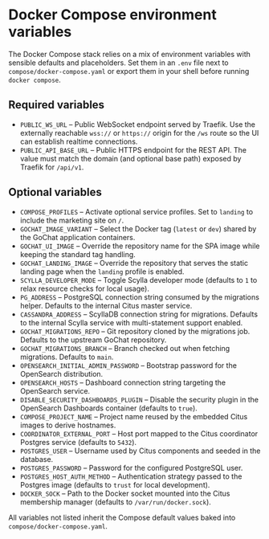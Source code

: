 # Docker Compose environment variables

The Docker Compose stack relies on a mix of environment variables with sensible defaults and placeholders. Set them in an `.env` file next to `compose/docker-compose.yaml` or export them in your shell before running `docker compose`.

## Required variables

- `PUBLIC_WS_URL` – Public WebSocket endpoint served by Traefik. Use the externally reachable `wss://` or `https://` origin for the `/ws` route so the UI can establish realtime connections.
- `PUBLIC_API_BASE_URL` – Public HTTPS endpoint for the REST API. The value must match the domain (and optional base path) exposed by Traefik for `/api/v1`.

## Optional variables

- `COMPOSE_PROFILES` – Activate optional service profiles. Set to `landing` to include the marketing site on `/`.
- `GOCHAT_IMAGE_VARIANT` – Select the Docker tag (`latest` or `dev`) shared by the GoChat application containers.
- `GOCHAT_UI_IMAGE` – Override the repository name for the SPA image while keeping the standard tag handling.
- `GOCHAT_LANDING_IMAGE` – Override the repository that serves the static landing page when the `landing` profile is enabled.
- `SCYLLA_DEVELOPER_MODE` – Toggle Scylla developer mode (defaults to `1` to relax resource checks for local usage).
- `PG_ADDRESS` – PostgreSQL connection string consumed by the migrations helper. Defaults to the internal Citus master service.
- `CASSANDRA_ADDRESS` – ScyllaDB connection string for migrations. Defaults to the internal Scylla service with multi-statement support enabled.
- `GOCHAT_MIGRATIONS_REPO` – Git repository cloned by the migrations job. Defaults to the upstream GoChat repository.
- `GOCHAT_MIGRATIONS_BRANCH` – Branch checked out when fetching migrations. Defaults to `main`.
- `OPENSEARCH_INITIAL_ADMIN_PASSWORD` – Bootstrap password for the OpenSearch distribution.
- `OPENSEARCH_HOSTS` – Dashboard connection string targeting the OpenSearch service.
- `DISABLE_SECURITY_DASHBOARDS_PLUGIN` – Disable the security plugin in the OpenSearch Dashboards container (defaults to `true`).
- `COMPOSE_PROJECT_NAME` – Project name reused by the embedded Citus images to derive hostnames.
- `COORDINATOR_EXTERNAL_PORT` – Host port mapped to the Citus coordinator Postgres service (defaults to `5432`).
- `POSTGRES_USER` – Username used by Citus components and seeded in the database.
- `POSTGRES_PASSWORD` – Password for the configured PostgreSQL user.
- `POSTGRES_HOST_AUTH_METHOD` – Authentication strategy passed to the Postgres image (defaults to `trust` for local development).
- `DOCKER_SOCK` – Path to the Docker socket mounted into the Citus membership manager (defaults to `/var/run/docker.sock`).

All variables not listed inherit the Compose default values baked into `compose/docker-compose.yaml`.
